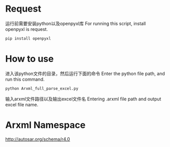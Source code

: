 # Request

运行前需要安装python以及openpyxl库
For running this script, install openpyxl is request.

```bash
pip install openpyxl
```

# How to use

进入该python文件的目录，然后运行下面的命令
Enter the python file path, and run this command.

```bash
python Arxml_full_parse_excel.py
```
输入arxml文件路径以及输出excel文件名
Entering .arxml file path and output excel file name.

# Arxml Namespace

http://autosar.org/schema/r4.0
